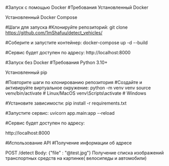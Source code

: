 
#Запуск с помощью Docker
#Требования
 Установленный Docker

 Установленный Docker Compose

#Шаги для запуска
#Клонируйте репозиторий:
 git clone https://github.com/1mShafuu/detect_vehicles/



#Соберите и запустите контейнер:
 docker-compose up -d --build


#Сервис будет доступен по адресу:
 http://localhost:8000


#Запуск без Docker
#Требования
 Python 3.10+

 Установленный pip


#Повторите шаги по клонированию репозитория
#Создайте и активируйте виртуальное окружение:
 python -m venv venv
 source venv/bin/activate  # Linux/MacOS
 venv\Scripts\activate     # Windows


#Установите зависимости:
 pip install -r requirements.txt


#Запустите сервис:
 uvicorn app.main:app --reload


#Сервис будет доступен по адресу:

http://localhost:8000



#Использование API
#Получение информации об адресе

 POST /detect
 Body: {"file" : "@test.jpg"}
 Получение списка изображений транспортных средств на картинке( велосипеды и автомобили)
